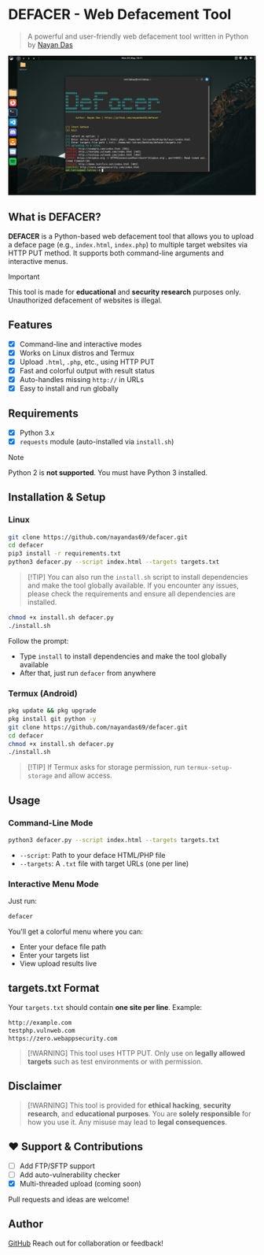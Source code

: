 # DEFACER - Web Defacement Tool

> A powerful and user-friendly web defacement tool written in Python by [Nayan Das](https://github.com/nayandas69)

![DEFACER](https://raw.githubusercontent.com/nayandas69/defacer/main/img/DEMO.png)

## What is DEFACER?

**DEFACER** is a Python-based web defacement tool that allows you to upload a deface page (e.g., `index.html`, `index.php`) to multiple target websites via HTTP PUT method. It supports both command-line arguments and interactive menus.

> [!IMPORTANT]
> This tool is made for **educational** and **security research** purposes only. Unauthorized defacement of websites is illegal.

## Features

* [x] Command-line and interactive modes  
* [x] Works on Linux distros and Termux  
* [x] Upload `.html`, `.php`, etc., using HTTP PUT  
* [x] Fast and colorful output with result status  
* [x] Auto-handles missing `http://` in URLs  
* [x] Easy to install and run globally

## Requirements

* [x] Python 3.x  
* [x] `requests` module (auto-installed via `install.sh`)

> [!NOTE]
> Python 2 is **not supported**. You must have Python 3 installed.

## Installation & Setup

### Linux

```bash
git clone https://github.com/nayandas69/defacer.git
cd defacer
pip3 install -r requirements.txt
python3 defacer.py --script index.html --targets targets.txt
```

> \[!TIP]
> You can also run the `install.sh` script to install dependencies and make the tool globally available.
> If you encounter any issues, please check the requirements and ensure all dependencies are installed.
```bash
chmod +x install.sh defacer.py
./install.sh
```

Follow the prompt:

* Type `install` to install dependencies and make the tool globally available
* After that, just run `defacer` from anywhere

### Termux (Android)

```bash
pkg update && pkg upgrade
pkg install git python -y
git clone https://github.com/nayandas69/defacer.git
cd defacer
chmod +x install.sh defacer.py
./install.sh
```

> \[!TIP]
> If Termux asks for storage permission, run `termux-setup-storage` and allow access.

## Usage

### Command-Line Mode

```bash
python3 defacer.py --script index.html --targets targets.txt
```

* `--script`: Path to your deface HTML/PHP file
* `--targets`: A `.txt` file with target URLs (one per line)

### Interactive Menu Mode

Just run:

```bash
defacer
```

You'll get a colorful menu where you can:

* Enter your deface file path
* Enter your targets list
* View upload results live

## targets.txt Format

Your `targets.txt` should contain **one site per line**. Example:

```
http://example.com
testphp.vulnweb.com
https://zero.webappsecurity.com
```

> \[!WARNING]
> This tool uses HTTP PUT. Only use on **legally allowed targets** such as test environments or with permission.

## Disclaimer

> \[!WARNING]
> This tool is provided for **ethical hacking**, **security research**, and **educational purposes**.
> You are **solely responsible** for how you use it.
> Any misuse may lead to **legal consequences**.

## ❤️ Support & Contributions

* [ ] Add FTP/SFTP support
* [ ] Add auto-vulnerability checker
* [x] Multi-threaded upload (coming soon)

Pull requests and ideas are welcome!

## Author

[GitHub](https://github.com/nayandas69)
Reach out for collaboration or feedback!
